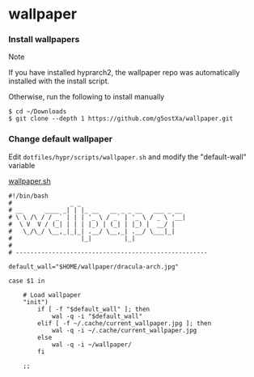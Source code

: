 # wallpaper

### Install wallpapers 
> [!NOTE]
> If you have installed hyprarch2, the wallpaper repo was automatically installed with the install script.

Otherwise, run the following to install manually

```
$ cd ~/Downloads
$ git clone --depth 1 https://github.com/g5ostXa/wallpaper.git
```

### Change default wallpaper
Edit `dotfiles/hypr/scripts/wallpaper.sh` and modify the "default-wall" variable

[wallpaper.sh](https://github.com/g5ostXa/hyprarch2/blob/master/dotfiles/hypr/scripts/wallpaper.sh)

```
#!/bin/bash
#                _ _                              
# __      ____ _| | |_ __   __ _ _ __   ___ _ __  
# \ \ /\ / / _` | | | '_ \ / _` | '_ \ / _ \ '__| 
#  \ V  V / (_| | | | |_) | (_| | |_) |  __/ |    
#   \_/\_/ \__,_|_|_| .__/ \__,_| .__/ \___|_|    
#                   |_|         |_|               
#  
# ----------------------------------------------------- 

default_wall="$HOME/wallpaper/dracula-arch.jpg"

case $1 in

    # Load wallpaper 
    "init")
        if [ -f "$default_wall" ]; then
            wal -q -i "$default_wall"
        elif [ -f ~/.cache/current_wallpaper.jpg ]; then
            wal -q -i ~/.cache/current_wallpaper.jpg
        else
            wal -q -i ~/wallpaper/
        fi

    ;;
```

